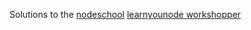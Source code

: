 Solutions to the [nodeschool](http://nodeschool.io) [learnyounode workshopper](https://github.com/workshopper/learnyounode)